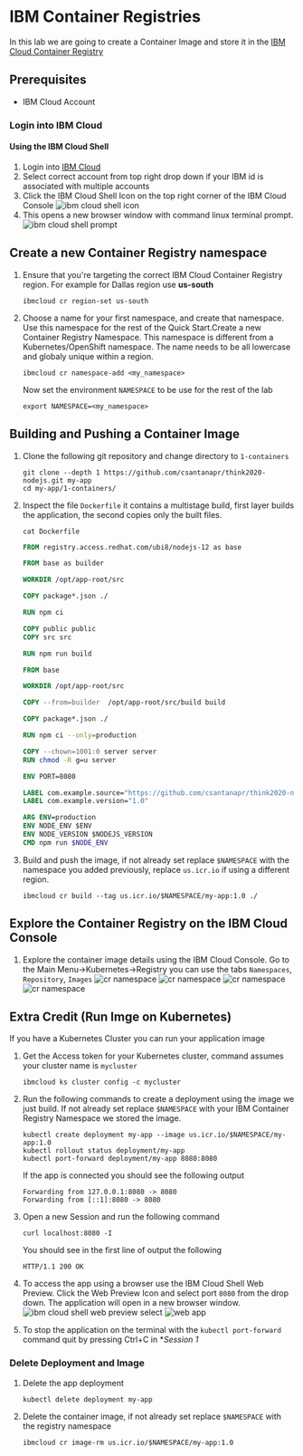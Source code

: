 # IBM Container Registries

In this lab we are going to create a Container Image and store it in the [IBM Cloud Container Registry](https://cloud.ibm.com/docs/Registry?topic=Registry-registry_overview)

## Prerequisites
- IBM Cloud Account

### Login into IBM Cloud

#### Using the IBM Cloud Shell

1. Login into [IBM Cloud](https://cloud.ibm.com/)
1. Select correct account from top right drop down if your IBM id is associated with multiple accounts
1. Click the IBM Cloud Shell Icon on the top right corner of the IBM Cloud Console
    ![ibm cloud shell icon](../images/ibmcloud-shell-button.png)
1. This opens a new browser window with command linux terminal prompt.
    ![ibm cloud shell prompt](../images/ibmcloud-shell-prompt.png)


## Create a new Container Registry namespace

1. Ensure that you're targeting the correct IBM Cloud Container Registry region. For example for Dallas region use **us-south**
    ```
    ibmcloud cr region-set us-south
    ```
1. Choose a name for your first namespace, and create that namespace. Use this namespace for the rest of the Quick Start.Create a new Container Registry Namespace. This namespace is different from a Kubernetes/OpenShift namespace. The name needs to be all lowercase  and globaly unique within a region.
    ```
    ibmcloud cr namespace-add <my_namespace>
    ```
    Now set the environment `NAMESPACE` to be use for the rest of the lab
    ```
    export NAMESPACE=<my_namespace>
    ```

## Building and Pushing a Container Image
1. Clone the following git repository and change directory to `1-containers`
    ```
    git clone --depth 1 https://github.com/csantanapr/think2020-nodejs.git my-app
    cd my-app/1-containers/
    ```
1. Inspect the file `Dockerfile` it contains a multistage build, first layer builds the application, the second copies only the built files.
    ```
    cat Dockerfile
    ```
    ```Dockerfile
    FROM registry.access.redhat.com/ubi8/nodejs-12 as base

    FROM base as builder

    WORKDIR /opt/app-root/src

    COPY package*.json ./

    RUN npm ci

    COPY public public 
    COPY src src 

    RUN npm run build

    FROM base

    WORKDIR /opt/app-root/src

    COPY --from=builder  /opt/app-root/src/build build

    COPY package*.json ./

    RUN npm ci --only=production

    COPY --chown=1001:0 server server
    RUN chmod -R g=u server

    ENV PORT=8080

    LABEL com.example.source="https://github.com/csantanapr/think2020-nodejs"
    LABEL com.example.version="1.0"

    ARG ENV=production
    ENV NODE_ENV $ENV
    ENV NODE_VERSION $NODEJS_VERSION
    CMD npm run $NODE_ENV
    ```
1. Build and push the image, if not already set replace `$NAMESPACE` with the namespace you added previously, replace `us.icr.io` if using a different region.
    ```
    ibmcloud cr build --tag us.icr.io/$NAMESPACE/my-app:1.0 ./
    ```

## Explore the Container Registry on the IBM Cloud Console
1. Explore the container image details using the IBM Cloud Console. Go to the Main Menu->Kubernetes->Registry you can use the tabs `Namespaces`, `Repository`, `Images`
    ![cr namespace](../images/cr-namespaces.png)
    ![cr namespace](../images/cr-repositories.png)
    ![cr namespace](../images/cr-images.png)
    ![cr namespace](../images/cr-settings.png)


## Extra Credit (Run Imge on Kubernetes)

If you have a Kubernetes Cluster you can run your application image

1. Get the Access token for your Kubernetes cluster, command assumes your cluster name is `mycluster`
    ```
    ibmcloud ks cluster config -c mycluster
    ```
1. Run the following commands to create a deployment using the image we just build. If not already set replace `$NAMESPACE` with your IBM Container Registry Namespace we stored the image.
    ```
    kubectl create deployment my-app --image us.icr.io/$NAMESPACE/my-app:1.0
    kubectl rollout status deployment/my-app
    kubectl port-forward deployment/my-app 8080:8080
    ```
    If the app is connected you should see the following output
    ```
    Forwarding from 127.0.0.1:8080 -> 8080
    Forwarding from [::1]:8080 -> 8080
    ```
1. Open a new Session and run the following command
    ```
    curl localhost:8080 -I
    ```
    You should see in the first line of output the following
    ```
    HTTP/1.1 200 OK
    ```
1. To access the app using a browser use the IBM Cloud Shell Web Preview. Click the Web Preview Icon and select port `8080` from the drop down. The application will open in a new browser window.
    ![ibm cloud shell web preview select](../images/ibmcloud-shell-preview.png)
    ![web app](../images/web-app.png)

1. To stop the application on the terminal with the `kubectl port-forward` command quit by pressing Ctrl+C in **Session 1*

### Delete Deployment and Image

1. Delete the app deployment
    ```
    kubectl delete deployment my-app
    ```
1. Delete the container image, if not already set replace `$NAMESPACE` with the registry namespace
    ```
    ibmcloud cr image-rm us.icr.io/$NAMESPACE/my-app:1.0
    ```
